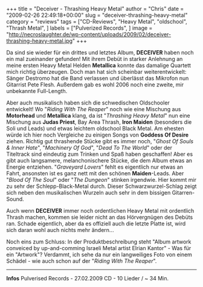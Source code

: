 +++
title = "Deceiver - Thrashing Heavy Metal"
author = "Chris"
date = "2009-02-26 22:49:18+00:00"
slug = "deceiver-thrashing-heavy-metal"
category = "reviews"
tags = ["CD-Reviews", "Heavy Metal", "oldschool", "Thrash Metal", ]
labels = ["Pulverized Records", ]
image = "http://necroslaughter.de/wp-content/uploads/2009/02/deceiver-thrashing-heavy-metal.jpg"
+++

Da sind sie wieder für ein drittes und letztes Album, **DECEIVER** haben noch ein mal zueinander gefunden! Mit ihrem Debüt in starker Anlehnung an meine ersten Heavy Metal Helden **Metallica** konnte das damalige Quartett mich richtig überzeugen. Doch man hat sich scheinbar weiterentwickelt: Sänger Destromo hat die Band verlassen und überlässt das Mikrofon nun Gitarrist Pete Flesh. Außerdem gab es wohl 2006 noch eine zweite, mir unbekannte Full-Length.

Aber auch musikalisch haben sich die schwedischen Oldschooler entwickelt! Wo "_Riding With The Reaper_" noch wie eine Mischung aus **Motorhead** und **Metallica** klang, da ist "_Thrashing Heavy Metal_" nun eine Mischung aus **Judas Priest**, Bay Area Thrash, **Iron Maiden** (besonders die Soli und Leads) und etwas leichtem oldschool Black Metal. Am ehesten würde ich hier noch Vergleiche zu einigen Songs von **Goddess Of Desire** ziehen.
Richtig gut thrashende Stücke gibt es immer noch, "_Ghost Of Souls & Inner Hate_", "_Machinery Of God_", "_Dead To The World_" oder der Titeltrack sind eindeutig zum Trinken und Spaß haben geschaffen! Aber es gibt auch langsamere, melanchonischere Stücke, die dem Album etwas an Energie entziehen. "_Graveyard Lovers_" fehlt es eigentlich nur etwas an Fahrt, ansonsten ist es ganz nett mit den schönen **Maiden**-Leads. Aber "_Blood Of The Soul_" oder "_The Dungeon_" stinken irgendwie. Hier kommt mir zu sehr der Schlepp-Black-Metal durch. Dieser Schwarzwurzel-Schlag zeigt sich neben den musikalischen Wurzeln auch sehr in dem bissigen Gitarren-Sound.

Auch wenn **DECEIVER** immer noch ordentlichen Heavy Metal mit ordentlich Thrash machen, kommen sie leider nicht an das Hörvergnügen des Debüts ran. Schade eigentlich, aber da es offiziell auch die letzte Platte ist, wird sich daran wohl auch nichts mehr ändern...

Noch eins zum Schluss: In der Produktbeschreibung steht "Album artwork conveiced by up-and-comming Israeli Metal artist Elrian Kantor" - Was für ein "Artwork"? Verdammt, ich sehe da nur ein langweiliges Foto von einem Schädel - wie auch schon auf der "_Riding With The Reaper_".





---
**Infos**
Pulverised Records - 27.02.2009
CD - 10 Lieder / ~ 34 Min.

